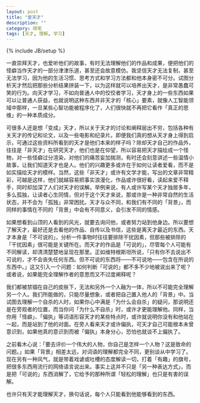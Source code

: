```yaml
---
layout: post
title: "爱天才"
description: ""
category: 随笔
tags: [天才, 理解, 学习]
---
```

{% include JB/setup %}

一直崇拜天才，也爱听他们的故事，有时无法理解他们的作品和成果，便把他们的怪癖当作天才的一部分津津乐道，甚至还会故意模仿。我坚信天才无法复制，甚至无法学习，因为他的生活习惯、思考方式和学习方法都和他本身密不可分。试图分析天才然后把那些分析结果拼装一下，以为这样就可以培养出天才，是非常愚蠢可笑的行为。向天才学习，不如向普通人中的佼佼者学习，天才身上的一些东西如果可以让普通人获益，也就说明这种东西并非天才的「核心」要素，就像人工智能领域中那样，一旦某些心智功能被程序化了，人们很快就不再把它看作「真正的思维」的一种本质成分。

可很多人还是想「变成」天才，所以关于天才的讨论和阐释层出不穷，包括各种有关天才的传记和论文，以及一些电影和纪录片。即便我们真的想从天才身上得到启示，可通过这些资料所看到的天才是他们本来的样子吗？除却天才自己的作品外，往往是「非天才」在研究天才，他们也是在仰望，所以容易把天才描绘成一个怪物，对一些怪癖过分渲染，对他们的痛苦妄加揣测，有时还会刻意讲述一些温情小故事，让我们知道天才也是人。他们的兴趣更多或许在于如何让读者爱看，而不是如实描绘天才的模样。当然，这些「非天才」或许有文学才能，写出的文章非常精彩，可越是这样，他们就越容易把事实浪漫化，作品或许很好看，读起来爱不释手，同时却加深了人们对天才的误解。举例来说，有人或许写某个天才独居多年，多么孤独，让读者心生同情，但对于这个天才来说，那或许是一种非常自然的生活状态，并不会为「孤独」非常困扰。天才与众不同，和我们有不同的「背景」，而同样的事情在不同的「背景」中会有不同意义，会引发不同的情感。

如果想看到山顶的人看到的风光，就要去询问他，或者努力站到他身边。所以要想了解天才，最好还是去看他的作品、自传以及书信，这些是离天才最近的东西。天才本身是「不可说的」，分析一件事物时往往要排除干扰因素，但那些被排除的「干扰因素」很可能是关键所在。而天才的作品是「可说的」，尽管每个人可能有不同解读，却清清楚楚地呈现在那里。正如维特根斯坦所说，「只有你不去说出不可说的，才不会丧失任何东西。但不可说的东西将——不可说地——包含在所说的东西中。」这又引入一个问题：如何判断「可说的」都不多不少地被说出来了呢？或者说，如果能完全理解作者的意思而又不过度阐释呢？

我们都被禁锢在自己的皮肤下，无法和另外一个人融为一体，所以不可能完全理解另一个人。我们所能做的，只能尽量想象，或者把自己置入他人的「背景」中。当试图去理解一个自杀的人时，如果你心中满是「为什么会自杀」的疑问，那说明还是在旁观者的位置，而当你问「为什么不自杀」时，或许才更能理解他。同样，当你用「怪癖」、「偏执」等词语形容天才的某些特点时，或许就说明你没有和他站在一起，而是站到了他的对面。在旁人看来天才或许偏执，可天才自己可能根本未曾意识到，如果他真的意识到而被「偏执」本身分心，恐怕也就谈不上偏执了。

之前看木心说：「要去评价一个伟大的人物，你自己是怎样一个人物？这是致命的问题。」如果「背景」相差太远，对词语的理解都完全不同，更别谈从中学习了。现在另有一种风气，就是带着戏谑或吐槽的态度解读一切，打着「有趣」的旗号，把很多东西用流行的网络语言说出来。事实上这并不只是「另一种表达方式」，而是把「可说的」东西消解了，它给予的那种所谓「轻松的理解」也只是有害的误解。

也许只有天才能理解天才，换句话说，每个人只能看到他能够看到的东西。
